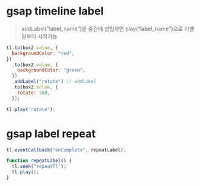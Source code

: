 # gsap timeline label

> addLabel("label_name")을 중간에 삽입하면 play("label_name")으로 라벨 밑부터 시작가능

```js
tl.to(box2.value, {
  backgroundColor: "red",
})
  .to(box2.value, {
    backgroundColor: "green",
  })
  .addLabel("rotate") // addLabel
  .to(box2.value, {
    rotate: 360,
  });

tl.play("rotate");
```

# gsap label repeat

```ts
tl.eventCallback("onComplete", repeatLabel);

function repeatLabel() {
  tl.seek("repeatTl");
  tl.play();
}
```
